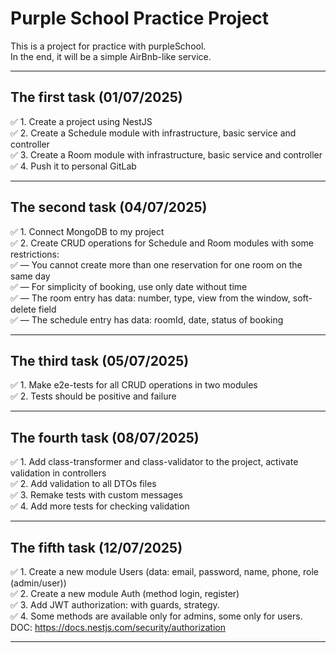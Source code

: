 # Purple School Practice Project

This is a project for practice with purpleSchool.  
In the end, it will be a simple AirBnb-like service.

---

## The first task (01/07/2025)

✅ 1. Create a project using NestJS  
✅ 2. Create a Schedule module with infrastructure, basic service and controller  
✅ 3. Create a Room module with infrastructure, basic service and controller  
✅ 4. Push it to personal GitLab  

---

## The second task (04/07/2025)

✅ 1. Connect MongoDB to my project  
✅ 2. Create CRUD operations for Schedule and Room modules with some restrictions:  
   ✅ — You cannot create more than one reservation for one room on the same day  
   ✅ — For simplicity of booking, use only date without time  
   ✅ — The room entry has data: number, type, view from the window, soft-delete field  
   ✅ — The schedule entry has data: roomId, date, status of booking  

---

## The third task (05/07/2025)

✅ 1. Make e2e-tests for all CRUD operations in two modules  
✅ 2. Tests should be positive and failure  

---

## The fourth task (08/07/2025)

✅ 1. Add class-transformer and class-validator to the project, activate validation in controllers  
✅ 2. Add validation to all DTOs files  
✅ 3. Remake tests with custom messages  
✅ 4. Add more tests for checking validation  

---

## The fifth task (12/07/2025)

✅ 1. Create a new module Users (data: email, password, name, phone, role (admin/user))  
✅ 2. Create a new module Auth (method login, register)  
✅ 3. Add JWT authorization: with guards, strategy.  
✅ 4. Some methods are available only for admins, some only for users. DOC: https://docs.nestjs.com/security/authorization  

---
